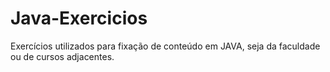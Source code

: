 # Java-Exercicios
 Exercícios utilizados para fixação de conteúdo em JAVA, seja da faculdade ou de cursos adjacentes.
